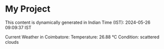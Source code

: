 # My Project

This content is dynamically generated in Indian Time (IST): 2024-05-26 09:09:37 IST


Current Weather in Coimbatore:
Temperature: 26.88 °C
Condition: scattered clouds
